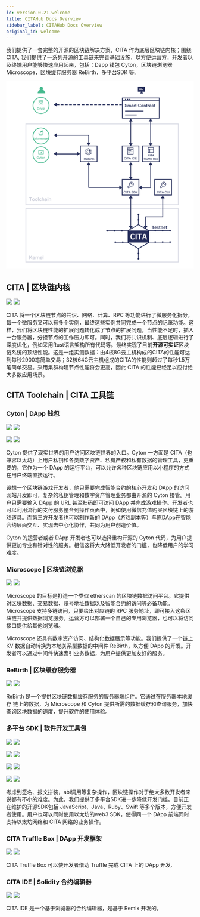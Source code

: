 ```yaml
---
id: version-0.21-welcome
title: CITAHub Docs Overview
sidebar_label: CITAHub Docs Overview
original_id: welcome
---
```

我们提供了一套完整的开源的区块链解决方案，CITA 作为底层区块链内核；围绕 CITA, 我们提供了一系列开源的工具链来完善基础设施，以方便运营方，开发者以及终端用户能够快速应用起来，包括：Dapp 钱包 Cyton，区块链浏览器 Microscope，区块缓存服务器 ReBirth，多平台SDK 等。

![](assets/first-page.jpg)

## CITA | 区块链内核

[![](https://img.shields.io/badge/CITA-Documents-green.svg)](https://docs.citahub.com/zh-CN/cita/cita-intro) [![](https://img.shields.io/badge/CITA-GitHub-lightgrey.svg)](https://github.com/cryptape/cita/)

CITA 将一个区块链节点的共识、网络、计算、RPC 等功能进行了微服务化拆分，每一个微服务又可以有多个实例，最终这些实例共同完成一个节点的记账功能。这样，我们将区块链性能的扩展问题转化成了节点的扩展问题，当性能不足时，插入一台服务器，分担节点的工作压力即可。同时，我们将共识机制、底层逻辑进行了深度优化，例如采用Rust语言架构所有代码等。最终实现了目前**开源可实证**区块链系统的顶级性能。这是一组实测数据：由4核8G云主机构成的CITA的性能可达到每秒2900笔简单交易；32核64G云主机组成的CITA的性能则超过了每秒1.5万笔简单交易。采用集群构建节点性能将会更高，因此 CITA 的性能已经足以应付绝大多数应用场景。

## CITA Toolchain | CITA 工具链

### Cyton | DApp 钱包

[![](https://img.shields.io/badge/Cyton(Android)-Documents-green.svg)](https://github.com/cryptape/cyton-android) [![](https://img.shields.io/badge/Cyton(Android)-GitHub-lightgrey.svg)](https://github.com/cryptape/cyton-android)

[![](https://img.shields.io/badge/Cyton(iOS)-Documents-green.svg)](https://github.com/cryptape/cyton-ios) [![](https://img.shields.io/badge/Cyton(iOS)-GitHub-lightgrey.svg)](https://github.com/cryptape/cyton-ios)

Cyton 提供了现实世界的用户访问区块链世界的入口。Cyton 一方面是 CITA（也兼容以太坊）上用户私钥和各类数字资产、私有产权和私有数据的管理工具，更重要的，它作为一个 DApp 的运行平台，可以允许各种区块链应用以小程序的方式在用户终端直接运行。

设想一个区块链游戏开发者，他只需要完成智能合约的核心开发和 DApp 的访问网站开发即可，复杂的私钥管理和数字资产管理业务都由开源的 Cyton 接管。用户只需要输入 DApp 的 URL 甚至扫码即可访问 DApp 并完成游戏操作。开发者也可以利用流行的支付服务整合到操作页面中，例如使用微信充值购买区块链上的游戏道具。而第三方开发者也可以制作新的 DApp（游戏副本等）与原DApp在智能合约层面交互、实现去中心化协作，共同为用户创造价值。

Cyton 的运营者或者 DApp 开发者也可以选择重构开源的 Cyton 代码，为用户提供更加专业和针对性的服务。相信这将大大降低开发者的门槛，也降低用户的学习难度。

### Microscope | 区块链浏览器

[![](https://img.shields.io/badge/Microscope-Documents-green.svg)](https://github.com/cryptape/microscope/) [![](https://img.shields.io/badge/Microscope-GitHub-lightgrey.svg)](https://github.com/cryptape/microscope/)

Microscope 的目标是打造一个类似 etherscan 的区块链数据访问平台。它提供对区块数据、交易数据、账号地址数据以及智能合约的访问等必备功能。Microscope 支持多链访问，只要给出对应链的 RPC 服务地址，即可接入这条区块链并提供数据浏览服务。运营方可以部署一个自己的专用浏览器，也可以将访问接口提供给其他浏览器。

Microscope 还具有数字资产访问、结构化数据展示等功能。我们提供了一个链上 KV 数据自动转换为本地关系型数据的中间件 ReBirth，以方便 DApp 的开发。开发者可以通过中间件快速索引业务数据，为用户提供更加友好的服务。

### ReBirth | 区块缓存服务器

[![](https://img.shields.io/badge/ReBirth-Documents-green.svg)](https://github.com/cryptape/rebirth) [![](https://img.shields.io/badge/ReBirth-GitHub-lightgrey.svg)](https://github.com/cryptape/re-birth/)

ReBirth 是一个提供区块链数据缓存服务的服务器端组件。它通过在服务器本地缓存 链上的数据，为 Microscope 和 Cyton 提供所需的数据缓存和查询服务，加快查询区块数据的速度，提升软件的使用体验。

### 多平台 SDK | 软件开发工具包

[![](https://img.shields.io/badge/CITA_SDK(Swift)-GitHub-lightgrey.svg)](https://github.com/cryptape/cita-sdk-swift) [![](https://img.shields.io/badge/CITA_SDK(Swift)-Documents-green.svg)](https://github.com/cryptape/cita-sdk-swift)

[![](https://img.shields.io/badge/CITA_SDK(Ruby)-GitHub-lightgrey.svg)](https://github.com/cryptape/cita-sdk-ruby) [![](https://img.shields.io/badge/CITA_SDK(Ruby)-Documents-green.svg)](https://github.com/cryptape/cita-sdk-ruby)

[![](https://img.shields.io/badge/CITA_SDK(Java)-GitHub-lightgrey.svg)](https://github.com/cryptape/cita-sdk-java) [![](https://img.shields.io/badge/CITA_SDK(Java)-Documents-green.svg)](https://github.com/cryptape/cita-sdk-java)

[![](https://img.shields.io/badge/CITA_SDK(JavaScript)-GitHub-lightgrey.svg)](https://github.com/cryptape/cita-sdk-js) [![](https://img.shields.io/badge/CITA_SDK(JavaScript)-Documents-green.svg)](https://github.com/cryptape/cita-sdk-js)

考虑到签名、报文拼装，abi调用等复杂操作，区块链操作对于绝大多数开发者来说都有不小的难度。为此，我们提供了多平台SDK进一步降低开发门槛。目前正在维护的开源SDK包括 JavaScript、Java、Ruby、Swift 等多个版本，方便开发者使用。用户也可以同时使用以太坊的web3 SDK，使得同一个 DApp 前端同时支持以太坊网络和 CITA 网络的业务操作。

### CITA Truffle Box | DApp 开发框架

[![](https://img.shields.io/badge/Truffle_Box-Documents-green.svg)](https://github.com/cryptape/cita-truffle-box) [![](https://img.shields.io/badge/Truffle_Box-GitHub-lightgrey.svg)](https://github.com/cryptape/cita-truffle-box)

CITA Truffle Box 可以使开发者借助 Truffle 完成 CITA 上的 DApp 开发.

### CITA IDE | Solidity 合约编辑器

[![](https://img.shields.io/badge/Truffle_Box-Documents-green.svg)](https://github.com/cryptape/cita-ide) [![](https://img.shields.io/badge/Truffle_Box-GitHub-lightgrey.svg)](https://github.com/cryptape/cita-ide)

CITA IDE 是一个基于浏览器的合约编辑器，是基于 Remix 开发的。